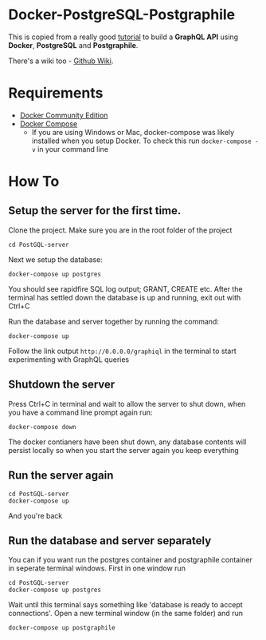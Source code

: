 # Docker-PostgreSQL-Postgraphile
This is copied from a really good [tutorial](https://github.com/alexisrolland/docker-postgresql-postgraphile) to build a **GraphQL API** using **Docker**, **PostgreSQL** and **Postgraphile**.

There's a wiki too - [Github Wiki](https://github.com/alexisrolland/docker-postgresql-postgraphile/wiki).

# Requirements
* [Docker Community Edition](https://docs.docker.com/install/)
* [Docker Compose](https://docs.docker.com/compose/)
  - If you are using Windows or Mac, docker-compose was likely installed when you setup Docker. To check this run `docker-compose -v` in your command line

# How To

## Setup the server for the first time.
Clone the project.
Make sure you are in the root folder of the project
```shell
cd PostGQL-server
```
Next we setup the database:
```shell
docker-compose up postgres 
```

You should see rapidfire SQL log output; GRANT, CREATE etc. After the terminal has settled down the database is up and running, exit out with Ctrl+C

Run the database and server together by running the command:

```shell
docker-compose up 
```
Follow the link output `http://0.0.0.0/graphiql` in the terminal to start experimenting with GraphQL queries

## Shutdown the server

Press Ctrl+C in terminal and wait to allow the server to shut down, when you have a command line prompt again run:
```shell
docker-compose down
```

The docker contianers have been shut down, any database contents will persist locally so when you start the server again you keep everything

## Run the server again

```shell
cd PostGQL-server
docker-compose up
```

And you're back

## Run the database and server separately

You can if you want run the postgres container and postgraphile container in seperate terminal windows. First in one window run

```shell
cd PostGQL-server
docker-compose up postgres
```

Wait until this terminal says something like 'database is ready to accept connections'. Open a new terminal window (in the same folder) and run

```shell
docker-compose up postgraphile
```
